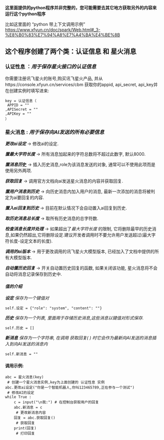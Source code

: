 **这里面提供的python程序并非完整的，您可能需要去其它地方获取另外的内容来运行这个python程序**

比如这里面的 “python 带上下文调用示例” https://www.xfyun.cn/doc/spark/Web.html#_3-%E8%B0%83%E7%94%A8%E7%A4%BA%E4%BE%8B

## **这个程序创建了**两个类：**认证信息** 和 **星火消息**
### 认证性息 ：*用于保存星火接口的认证信息*

你需要注册讯飞星火的账号,购买讯飞星火产品,
并从https://console.xfyun.cn/services/cbm 
获取你的appid, api_secret, api_key并在创建实例时填写进来:

    key = 认证信息（
     APPID = ""
    ,APISecret = ""
    ,APIKey = ""
    ）

### 星火消息 : *用于保存向AI发送的所有必要信息*
***更改ai设定*** -> 修改ai的设定.

***置最大字符长度*** -> 所有消息加起来的字符总数将不超过此数字, 默认8000.

***置消息历*史** -> 插入历史消息,role为该消息发送的对象, 通常可以不使用此项而是使用另外两项.

***获取回复*** -> 调用官方文档向ai发送星火消息的内容并获取回复.

***置用户消息到历史*** -> 向历史消息内加入用户的消息, 最新一次添加的消息将被判定为ai要回复的内容.

***置入ai回复到历史*** -> 目前在默认情况下会自动置入ai回复到历史.

***取历史消息总长度*** -> 取所有历史消息的总字符数.

***检查消息长度并处理*** -> 如果超出了*最大字符长度* 的限制, 它将删除最早的历史消息,如果仍然超出,它将删除设定.建议开发者调用时不要允许用户发送超过(最大字符长度-设定文本的长度).

***调用的ai版本*** -> 用于更改调用的讯飞星火大模型版本, 已经加入了文档中提供的所有大模型版本.

***自动置历史回复*** -> 开关自动置历史回复的函数, 如果关闭该功能, 星火消息将不会自动将消息记录保存到历史中.

#### *值的介绍*

 ***设定** 保存为一个键值对*

    self.设定 = {"role": "system", "content": ""}
***历史** 保存为一个列表, 里面用于存储历史消息,这些消息以键值对形式保存.*

    self.历史 = []
***新消息** 保存为一个字符串, 在调用 获取回复( ) 时它会作为最新向AI发送的消息插入到向AI发送的消息内*

    self.新消息 = ""
#### 调用示例:
    
    abc = 星火消息(key) 
     # 创建一个星火消息实例,key为上面创建的 认证性息 实例
    abc.更改ai设定("你是一个智能机器人,你叫123465789,正在参与一个测试")
     # 修改AI的设定
    while True :
        c = input("\n我:") # 在控制台获取用户的回复
        abc.新消息 = c
         # 更改新消息内容
        回复 = abc.获取回复()
         # 获取回复
        print(回复)
         # 打印回复
